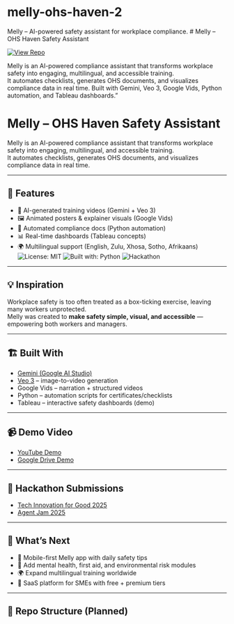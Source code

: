 # melly-ohs-haven-2
Melly – AI-powered safety assistant for workplace compliance. # Melly – OHS Haven Safety Assistant

[![View Repo](https://img.shields.io/badge/GitHub-Melly%20Repo-blue?logo=github)](https://github.com/<your-username>/melly-ohs-haven)

Melly is an AI-powered compliance assistant that transforms workplace safety into engaging, multilingual, and accessible training.  
It automates checklists, generates OHS documents, and visualizes compliance data in real time.
Built with Gemini, Veo 3, Google Vids, Python automation, and Tableau dashboards.”
# Melly – OHS Haven Safety Assistant

Melly is an AI-powered compliance assistant that transforms workplace safety into engaging, multilingual, and accessible training.  
It automates checklists, generates OHS documents, and visualizes compliance data in real time.

---

## 🚀 Features
- 🎥 AI-generated training videos (Gemini + Veo 3)  
- 🖼️ Animated posters & explainer visuals (Google Vids)  
- 📄 Automated compliance docs (Python automation)  
- 📊 Real-time dashboards (Tableau concepts)  
- 🌍 Multilingual support (English, Zulu, Xhosa, Sotho, Afrikaans)  
![License: MIT](https://img.shields.io/badge/License-MIT-green.svg)
![Built with: Python](https://img.shields.io/badge/Built%20with-Python-blue.svg)
![Hackathon](https://img.shields.io/badge/Submission-Tech%20Innovation%20for%20Good-blue)

---

## 💡 Inspiration
Workplace safety is too often treated as a box-ticking exercise, leaving many workers unprotected.  
Melly was created to **make safety simple, visual, and accessible** — empowering both workers and managers.  

---

## 🏗️ Built With
- [Gemini (Google AI Studio)](https://aistudio.google.com/)  
- [Veo 3](https://labs.google/fx/tools/veo) – image-to-video generation  
- Google Vids – narration + structured videos  
- Python – automation scripts for certificates/checklists  
- Tableau – interactive safety dashboards (demo)  

---

## 📹 Demo Video
- [YouTube Demo](https://youtube.com/your-demo-link)  
- [Google Drive Demo](https://drive.google.com/your-demo-link)  

---

## 📖 Hackathon Submissions
- [Tech Innovation for Good 2025](https://devpost.com/)  
- [Agent Jam 2025](https://devpost.com/)  

---

## 🌟 What’s Next
- 📱 Mobile-first Melly app with daily safety tips  
- 🧠 Add mental health, first aid, and environmental risk modules  
- 🌍 Expand multilingual training worldwide  
- 💼 SaaS platform for SMEs with free + premium tiers  

---

## 📂 Repo Structure (Planned)
